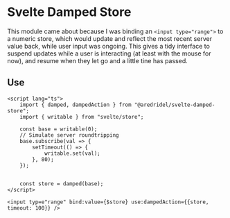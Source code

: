 
# Svelte Damped Store

This module came about because I was binding an `<input type="range">` to a numeric store, which would update and reflect the most recent server value back, while user input was ongoing. This gives a tidy interface to suspend updates while a user is interacting (at least with the mouse for now), and resume when they let go and a little tine has passed.

## Use

```svelte
<script lang="ts">
	import { damped, dampedAction } from "@aredridel/svelte-damped-store";
	import { writable } from "svelte/store";

	const base = writable(0);
	// Simulate server roundtripping
	base.subscribe(val => {
		setTimeout(() => {
			writable.set(val);
		}, 80);
	});


	const store = damped(base);
</script>

<input typ=e"range" bind:value={$store} use:dampedAction={{store, timeout: 100}} /> 
```
